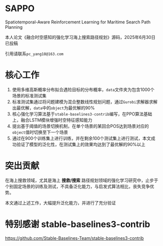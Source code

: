 # SAPPO
Spatiotemporal-Aware Reinforcement Learning for Maritime Search Path Planning

本人论文《融合时空感知的强化学习海上搜索路径规划》源码，2025年6月30日已投稿

引用请联系`pc_yang18@163.com`

# 核心工作
1. 使用多维高斯概率分布拟合遇险目标的分布概率，`data`文件夹为包含1000个场景的标准测试集
2. 标准测试集通过将问题建模为混合整数线性规划问题，通过`Gurobi`求解器求解出最优解，`data`中的`object`为最优解的90%
3. 核心强化学习算法基于`stable-baselines3-contrib`编写，在PPO算法基础上，融合LSTM模块增强时空特征感知能力
4. 提出基于阈值的场景切换机制，在单个场景的某回合POS达到场景对应的`object`值时切换至下一个场景
5. 通过在900个训练集上进行训练，并在剩余100个测试集上进行测试，本文成功验证了模型的泛化性，在测试集上的效果均达到了最优解的90%以上

# 突出贡献
在海上搜救领域，尤其是海上 **搜救/搜索** 路径规划领域的强化学习研究中，止步于个别固定场景的训练及测试，不具备泛化能力，与启发式算法相比，丧失竞争优势。

本文通过上述工作，大幅提升泛化能力，并进行了充分验证

# 特别感谢 stable-baselines3-contrib
https://github.com/Stable-Baselines-Team/stable-baselines3-contrib